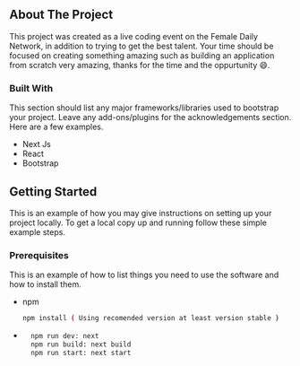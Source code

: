 ## About The Project

This project was created as a live coding event on the Female Daily Network, in addition to trying to get the best talent. 
Your time should be focused on creating something amazing such as building an application from scratch very amazing, thanks for the time and the oppurtunity 😄.

### Built With

This section should list any major frameworks/libraries used to bootstrap your project. Leave any add-ons/plugins for the acknowledgements section. Here are a few examples.

* Next Js
* React
* Bootstrap

## Getting Started

This is an example of how you may give instructions on setting up your project locally.
To get a local copy up and running follow these simple example steps.

### Prerequisites

This is an example of how to list things you need to use the software and how to install them.
* npm
  ```sh
  npm install ( Using recomended version at least version stable )
  ```

* 
  ```sh
    npm run dev: next
    npm run build: next build
    npm run start: next start
  ```
